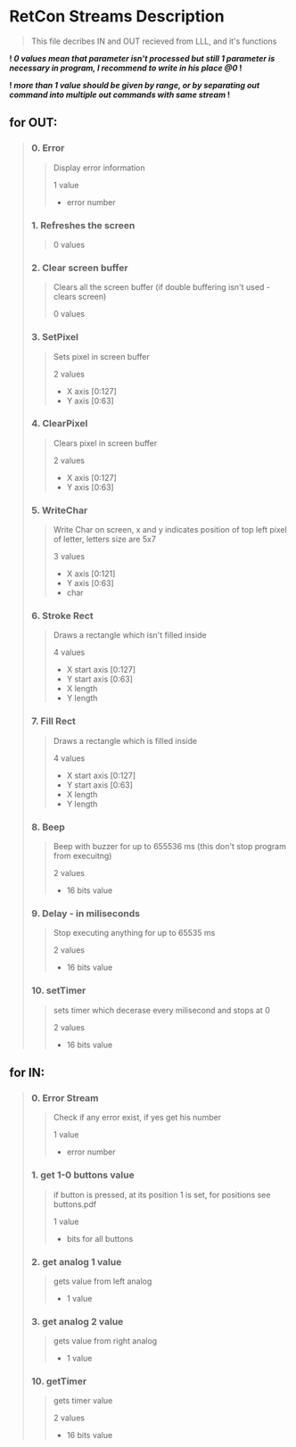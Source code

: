 # RetCon Streams Description

> This file decribes IN and OUT recieved from LLL, and it's functions

**! *0 values mean that parameter isn't processed but still 1 parameter is necessary in program, I recommend to write in his place @0* !**

**! *more than 1 value should be given by range, or by separating out command into multiple out commands with same stream* !**

## for OUT:
> ### 0. Error 
> 
> > Display error information
> > 
> > 1 value
> > - error number
>
> ### 1. Refreshes the screen
> 
> > 0 values
>
> ### 2. Clear screen buffer
> > Clears all the screen buffer
> > (if double buffering isn't used - clears screen)
> >
> > 0 values
> 
> ### 3. SetPixel
> > Sets pixel in screen buffer
> > 
> > 2 values
> > - X axis [0:127]
> > - Y axis [0:63]
>
> ### 4. ClearPixel
> > Clears pixel in screen buffer
> > 
> >  2 values
> > - X axis [0:127]
> > - Y axis [0:63]
>
> ### 5. WriteChar
> > Write Char on screen, x and y indicates position of top left pixel of letter, letters size are 5x7 
> > 
> >  3 values
> > - X axis [0:121]
> > - Y axis [0:63]
> > - char
> 
> ### 6. Stroke Rect
> > Draws a rectangle which isn't filled inside
> > 
> >  4 values
> >  - X start axis [0:127]
> >  - Y start axis [0:63]
> >  - X length
> >  - Y length
> 
> ### 7. Fill Rect
> > Draws a rectangle which is filled inside
> > 
> >  4 values
> >  - X start axis [0:127]
> >  - Y start axis [0:63]
> >  - X length
> >  - Y length
> 
> ### 8. Beep
> > Beep with buzzer for up to 655536 ms (this don't stop program from execuitng)
> >
> > 2 values
> > - 16 bits value
> ### 9. Delay - in miliseconds
> > Stop executing anything for up to 65535 ms
> >
> > 2 values
> > - 16 bits value
> >
> ### 10. setTimer
> > sets timer which decerase every milisecond and stops at 0
> >
> >  2 values
> >  - 16 bits value

## for IN:

> ### 0. Error Stream
> > Check if any error exist, if yes get his number
> > 
> > 1 value
> > - error number
> >
> ### 1. get 1-0 buttons value
> > if button is pressed, at its position 1 is set, for positions see buttons.pdf
> >
> > 1 value
> > - bits for all buttons
> >
> ### 2. get analog 1 value
> > 
> > gets value from left analog
> > 
> > - 1 value
> >
> ### 3. get analog 2 value
> > 
> > gets value from right analog
> > 
> > - 1 value
>
> ### 10. getTimer
> > gets timer value
> >
> >  2 values
> >  - 16 bits value